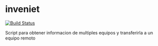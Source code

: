 # inveniet

[![Build Status](https://travis-ci.org/sinfallas/inveniet.svg)](https://travis-ci.org/sinfallas/inveniet)

Script para obtener informacion de multiples equipos y transferirla a un equipo remoto
